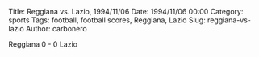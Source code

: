 Title: Reggiana vs. Lazio, 1994/11/06
Date: 1994/11/06 00:00
Category: sports
Tags: football, football scores, Reggiana, Lazio
Slug: reggiana-vs-lazio
Author: carbonero


Reggiana 0 - 0 Lazio
